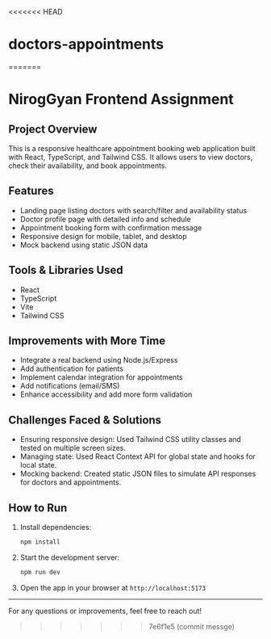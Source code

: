 <<<<<<< HEAD
# doctors-appointments
=======
# NirogGyan Frontend Assignment

## Project Overview
This is a responsive healthcare appointment booking web application built with React, TypeScript, and Tailwind CSS. It allows users to view doctors, check their availability, and book appointments.

## Features
- Landing page listing doctors with search/filter and availability status
- Doctor profile page with detailed info and schedule
- Appointment booking form with confirmation message
- Responsive design for mobile, tablet, and desktop
- Mock backend using static JSON data

## Tools & Libraries Used
- React
- TypeScript
- Vite
- Tailwind CSS

## Improvements with More Time
- Integrate a real backend using Node.js/Express
- Add authentication for patients
- Implement calendar integration for appointments
- Add notifications (email/SMS)
- Enhance accessibility and add more form validation

## Challenges Faced & Solutions
- Ensuring responsive design: Used Tailwind CSS utility classes and tested on multiple screen sizes.
- Managing state: Used React Context API for global state and hooks for local state.
- Mocking backend: Created static JSON files to simulate API responses for doctors and appointments.

## How to Run
1. Install dependencies:
   ```bash
   npm install
   ```
2. Start the development server:
   ```bash
   npm run dev
   ```
3. Open the app in your browser at `http://localhost:5173`

---
For any questions or improvements, feel free to reach out!
>>>>>>> 7e6f1e5 (commit messge)
